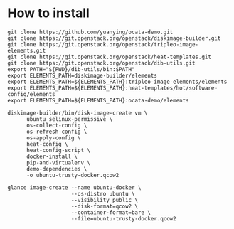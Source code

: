 # How to install

    git clone https://github.com/yuanying/ocata-demo.git
    git clone https://git.openstack.org/openstack/diskimage-builder.git
    git clone https://git.openstack.org/openstack/tripleo-image-elements.git
    git clone https://git.openstack.org/openstack/heat-templates.git
    git clone https://git.openstack.org/openstack/dib-utils.git
    export PATH="${PWD}/dib-utils/bin:$PATH"
    export ELEMENTS_PATH=diskimage-builder/elements
    export ELEMENTS_PATH=${ELEMENTS_PATH}:tripleo-image-elements/elements
    export ELEMENTS_PATH=${ELEMENTS_PATH}:heat-templates/hot/software-config/elements
    export ELEMENTS_PATH=${ELEMENTS_PATH}:ocata-demo/elements

    diskimage-builder/bin/disk-image-create vm \
          ubuntu selinux-permissive \
          os-collect-config \
          os-refresh-config \
          os-apply-config \
          heat-config \
          heat-config-script \
          docker-install \
          pip-and-virtualenv \
          demo-dependencies \
          -o ubuntu-trusty-docker.qcow2

    glance image-create --name ubuntu-docker \
                        --os-distro ubuntu \
                        --visibility public \
                        --disk-format=qcow2 \
                        --container-format=bare \
                        --file=ubuntu-trusty-docker.qcow2
